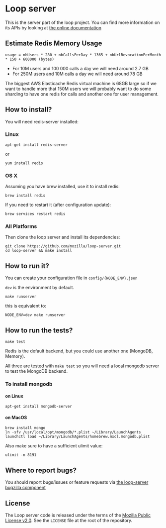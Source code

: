 Loop server
===========

This is the server part of the loop project. You can find more information on
its APIs by looking at [the online documentation](https://docs.services.mozilla.com/loop/)

Estimate Redis Memory Usage
---------------------------

    usage = nbUsers * 280 + nbCallsPerDay * 1365 + nbUrlRevocationPerMonth * 150 + 600000 (bytes)

 - For 10M users and 100 000 calls a day we will need around 2.7 GB
 - For 250M users and 10M calls a day we will need around 78 GB

The biggest AWS Elasticache Redis virtual machine is 68GB large so if we want to handle more that 150M users we will probably want to do some sharding to have one redis for calls and another one for user management.


How to install?
---------------

You will need redis-server installed:

### Linux

    apt-get install redis-server

or

    yum install redis

### OS X

Assuming you have brew installed, use it to install redis:

    brew install redis

If you need to restart it (after configuration update):

    brew services restart redis

### All Platforms

Then clone the loop server and install its dependencies:

    git clone https://github.com/mozilla/loop-server.git
    cd loop-server && make install

How to run it?
--------------

You can create your configuration file in `config/{NODE_ENV}.json`

`dev` is the environment by default.

    make runserver

this is equivalent to:

    NODE_ENV=dev make runserver


How to run the tests?
---------------------

    make test

Redis is the default backend, but you could use another one (MongoDB, Memory).

All three are tested with `make test` so you will need a local mongodb
server to test the MongoDB backend.

### To install mongodb

#### on Linux

    apt-get install mongodb-server

#### on MacOS

    brew install mongo
    ln -sfv /usr/local/opt/mongodb/*.plist ~/Library/LaunchAgents
    launchctl load ~/Library/LaunchAgents/homebrew.mxcl.mongodb.plist

Also make sure to have a sufficient ulimit value:

    ulimit -n 8191

Where to report bugs?
---------------------

You should report bugs/issues or feature requests via [the loop-server bugzilla
component](https://bugzilla.mozilla.org/enter_bug.cgi?product=Loop&component=Server)

License
-------

The Loop server code is released under the terms of the
[Mozilla Public License v2.0](http://www.mozilla.org/MPL/2.0/). See the
`LICENSE` file at the root of the repository.
